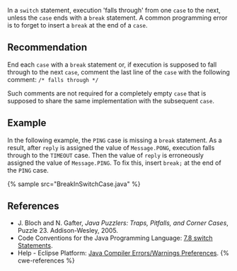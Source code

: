In a `switch` statement, execution 'falls through' from one `case` to the next, unless the `case` ends with a `break` statement. A common programming error is to forget to insert a `break` at the end of a `case`.


## Recommendation
End each `case` with a `break` statement or, if execution is supposed to fall through to the next `case`, comment the last line of the `case` with the following comment: `/* falls through */`

Such comments are not required for a completely empty `case` that is supposed to share the same implementation with the subsequent `case`.


## Example
In the following example, the `PING` case is missing a `break` statement. As a result, after `reply` is assigned the value of `Message.PONG`, execution falls through to the `TIMEOUT` case. Then the value of `reply` is erroneously assigned the value of `Message.PING`. To fix this, insert `break;` at the end of the `PING` case.

{% sample src="BreakInSwitchCase.java" %}

## References
* J. Bloch and N. Gafter, *Java Puzzlers: Traps, Pitfalls, and Corner Cases*, Puzzle 23. Addison-Wesley, 2005.
* Code Conventions for the Java Programming Language: [7.8 switch Statements](https://www.oracle.com/java/technologies/javase/codeconventions-statements.html#468).
* Help - Eclipse Platform: [Java Compiler Errors/Warnings Preferences](https://help.eclipse.org/2020-12/advanced/content.jsp?topic=/org.eclipse.jdt.doc.user/reference/preferences/java/compiler/ref-preferences-errors-warnings.htm).
{% cwe-references %}
